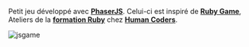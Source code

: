Petit jeu développé avec **[PhaserJS](https://phaser.io)**.
Celui-ci est inspiré de **[Ruby Game](https://github.com/HumanCoders/ruby_game)**, Ateliers de la **[formation Ruby](https://www.humancoders.com/formations/ruby)** chez **[Human Coders](https://www.humancoders.com)**.

![jsgame](https://s3.amazonaws.com/f.cl.ly/items/0F0Q3Z2Q3g123t303e1H/Capture%20d%E2%80%99e%CC%81cran%202015-04-29%20a%CC%80%2014.49.57.png)

